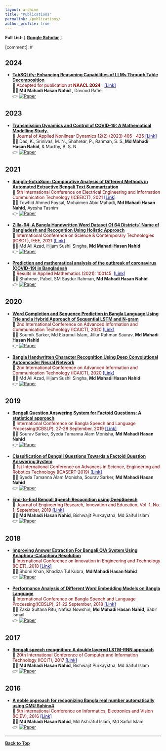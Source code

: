 ```yaml
---
layout: archive
title: "Publications"
permalink: /publications/
author_profile: true
---
```


**Full List:** [ [**Google Scholar**](https://scholar.google.com/citations?user=WixxaYsAAAAJ&hl=en) ]

<!-- <span style ="color:BlueViolet"> [\**indicates equal contribution*]</span> -->

<!-- [comment]: # \| [**Favorite Quotes**](#favorite-quotes) -->

[comment]: # <br/>

## 2024
* [**TabSQLify: Enhancing Reasoning Capabilities of LLMs Through Table Decomposition**](https://2024.naacl.org/program/accepted_papers/#main-conference---long-papers)<br/>
📰 <span style ="color:Maroon"> Accepted for publication at **NAACL 2024** &nbsp; </span> [<span style ="color:DarkBlue"> [Link] </span>](https://2024.naacl.org/program/accepted_papers/#main-conference---long-papers) <br/>
👨‍💻 **Md Mahadi Hasan Nahid** , Davood Rafiei <br/>
👉 [![Paper](https://img.shields.io/badge/Paper-blue)](https://github.com/mahadi-nahid/TabSQLify)

## 2023
* [**Transmission Dynamics and Control of COVID-19: A Mathematical Modelling Study.**](https://www.lhscientificpublishing.com/Journals/articles/DOI-10.5890-JAND.2023.06.015.aspx)<br/>
📰 <span style ="color:Maroon"> Journal of Applied Nonlinear Dynamics 12(2) (2023) 405--425 </span> [<span style ="color:DarkBlue"> [Link] </span>](https://www.lhscientificpublishing.com/Journals/articles/DOI-10.5890-JAND.2023.06.015.aspx) <br/>
👨‍💻 Das, K., Srinivas, M. N., Shahrear, P., Rahman, S. S.,**Md Mahadi Hasan Nahid**, & Murthy, B. S. N <br/>
👉 [![Paper](https://img.shields.io/badge/Paper-blue)](https://www.lhscientificpublishing.com/Journals/articles/DOI-10.5890-JAND.2023.06.015.aspx)

## 2021
* [**Bangla-ExtraSum: Comparative Analysis of Different Methods in Automated Extractive Bengali Text Summarization**](https://ieeexplore.ieee.org/abstract/document/9667900)<br/>
📰 <span style ="color:Maroon"> 5th International Conference on Electrical Engineering and Information Communication Technology (ICEEICT), 2021  </span> [<span style ="color:DarkBlue"> [Link] </span>](https://ieeexplore.ieee.org/abstract/document/9667900) <br/>
👨‍💻 Towhid Ahmed Foysal, Mohaimen Abid Mahadi, **Md Mahadi Hasan Nahid**, Ayesha Tasnim <br/>
👉 [![Paper](https://img.shields.io/badge/Paper-blue)](https://ieeexplore.ieee.org/abstract/document/9667900)

* [**Zilla-64: A Bangla Handwritten Word Dataset Of 64 Districts` Name of Bangladesh and Recognition Using Holistic Approach**](https://ieeexplore.ieee.org/document/9642594)<br/>
📰 <span style ="color:Maroon"> International Conference on Science & Contemporary Technologies (ICSCT), IEEE, 2021 </span> [<span style ="color:DarkBlue"> [Link] </span>](https://ieeexplore.ieee.org/document/9642594) <br/>
👨‍💻 Md Ali Azad, Hijam Sushil Singha, **Md Mahadi Hasan Nahid** <br/>
👉 [![Paper](https://img.shields.io/badge/Paper-blue)](https://ieeexplore.ieee.org/document/9642594)

* [**Prediction and mathematical analysis of the outbreak of coronavirus (COVID-19) in Bangladesh**](https://www.sciencedirect.com/science/article/pii/S2590037421000054)<br/>
📰 <span style ="color:Maroon"> Results in Applied Mathematics (2021): 100145. </span> [<span style ="color:DarkBlue"> [Link] </span>](https://www.sciencedirect.com/science/article/pii/S2590037421000054) <br/>
👨‍💻 Shahrear, Pabel, SM Saydur Rahman, **Md Mahadi Hasan Nahid** <br/>
👉 [![Paper](https://img.shields.io/badge/Paper-blue)](https://www.sciencedirect.com/science/article/pii/S2590037421000054)

## 2020
* [**Word Completion and Sequence Prediction in Bangla Language Using Trie and a Hybrid Approach of Sequential LSTM and N-gram**](https://ieeexplore.ieee.org/abstract/document/9333518)<br/>
📰 <span style ="color:Maroon"> 2nd International Conference on Advanced Information and Communication Technology (ICAICT), 2020 </span> [<span style ="color:DarkBlue"> [Link] </span>](https://ieeexplore.ieee.org/abstract/document/9333518) <br/>
👨‍💻 Soumik Sarker, Md Ekramul Islam, Jillur Rahman Saurav, **Md Mahadi Hasan Nahid** <br/>
👉 [![Paper](https://img.shields.io/badge/Paper-blue)](https://ieeexplore.ieee.org/abstract/document/9333518)

* [**Bangla Handwritten Character Recognition Using Deep Convolutional Autoencoder Neural Network**](https://ieeexplore.ieee.org/abstract/document/9333472)<br/>
📰 <span style ="color:Maroon"> 2nd International Conference on Advanced Information and Communication Technology (ICAICT), 2020 </span> [<span style ="color:DarkBlue"> [Link] </span>](https://ieeexplore.ieee.org/abstract/document/9333472) <br/>
👨‍💻 Md Ali Azad, Hijam Sushil Singha, **Md Mahadi Hasan Nahid** <br/>
👉 [![Paper](https://img.shields.io/badge/Paper-blue)](https://ieeexplore.ieee.org/abstract/document/9333472)

## 2019
* [**Bengali Question Answering System for Factoid Questions: A statistical approach**](https://ieeexplore.ieee.org/abstract/document/9084028/)<br/>
📰 <span style ="color:Maroon"> International Conference on Bangla Speech and Language Processing(ICBSLP), 27-28 September, 2019 </span> [<span style ="color:DarkBlue"> [Link] </span>](https://ieeexplore.ieee.org/abstract/document/9084028/) <br/>
👨‍💻 Sourav Sarker, Syeda Tamanna Alam Monisha, **Md Mahadi Hasan Nahid** <br/>
👉 [![Paper](https://img.shields.io/badge/Paper-blue)](https://ieeexplore.ieee.org/abstract/document/9084028/)

* [**Classification of Bengali Questions Towards a Factoid Question Answering System**](https://ieeexplore.ieee.org/abstract/document/8934567/)<br/>
📰 <span style ="color:Maroon"> 1st International Conference on Advances in Science, Engineering and Robotics Technology (ICASERT-2019) </span> [<span style ="color:DarkBlue"> [Link] </span>](https://ieeexplore.ieee.org/abstract/document/8934567/) <br/>
👨‍💻 Syeda Tamanna Alam Monisha, Sourav Sarker, **Md Mahadi Hasan Nahid** <br/>
👉 [![Paper](https://img.shields.io/badge/Paper-blue)](https://ieeexplore.ieee.org/abstract/document/8934567/)

* [**End-to-End Bengali Speech Recognition using DeepSpeech**](https://www.researchgate.net/profile/Md-Mahadi-Hasan-Nahid/publication/337940431_End-to-End_Bengali_Speech_Recognition_using_DeepSpeech/links/61001ee12bf3553b2916e24f/End-to-End-Bengali-Speech-Recognition-using-DeepSpeech.pdf)<br/>
📰 <span style ="color:Maroon"> Journal of Engineering Research, Innovation and Education, Vol. 1, No. 1, September, 2019 </span> [<span style ="color:DarkBlue"> [Link] </span>](https://www.researchgate.net/profile/Md-Mahadi-Hasan-Nahid/publication/337940431_End-to-End_Bengali_Speech_Recognition_using_DeepSpeech/links/61001ee12bf3553b2916e24f/End-to-End-Bengali-Speech-Recognition-using-DeepSpeech.pdf) <br/>
👨‍💻  **Md Mahadi Hasan Nahid**, Bishwajit Purkaystha, Md Saiful Islam <br/>
👉 [![Paper](https://img.shields.io/badge/Paper-blue)](https://www.researchgate.net/profile/Md-Mahadi-Hasan-Nahid/publication/337940431_End-to-End_Bengali_Speech_Recognition_using_DeepSpeech/links/61001ee12bf3553b2916e24f/End-to-End-Bengali-Speech-Recognition-using-DeepSpeech.pdf)
## 2018
* [**Improving Answer Extraction For Bangali Q/A System Using Anaphora-Cataphora Resolution**](https://ieeexplore.ieee.org/abstract/document/8660888/)<br/>
📰 <span style ="color:Maroon"> International Conference on Innovation in Engineering and Technology (ICIET), 2018 </span> [<span style ="color:DarkBlue"> [Link] </span>](https://ieeexplore.ieee.org/abstract/document/8660888/) <br/>
👨‍💻 Shomi Khan, Khadiza Tul Kubra, **Md Mahadi Hasan Nahid** <br/>
👉 [![Paper](https://img.shields.io/badge/Paper-blue)](https://ieeexplore.ieee.org/abstract/document/8660888/)

* [**Performance Analysis of Different Word Embedding Models on Bangla Language**](https://ieeexplore.ieee.org/abstract/document/8554681/)<br/>
📰 <span style ="color:Maroon"> International Conference on Bangla Speech and Language Processing(ICBSLP), 21-22 September, 2018 </span> [<span style ="color:DarkBlue"> [Link] </span>](https://ieeexplore.ieee.org/abstract/document/8554681/) <br/>
👨‍💻 Zakia Sultana Ritu, Nafisa Nowshin, **Md Mahadi Hasan Nahid**, Sabir Ismail <br/>
👉 [![Paper](https://img.shields.io/badge/Paper-blue)](https://ieeexplore.ieee.org/abstract/document/8554681/)

## 2017
* [**Bengali speech recognition: A double layered LSTM-RNN approach**](https://ieeexplore.ieee.org/abstract/document/8281848)<br/>
📰 <span style ="color:Maroon"> 20th International Conference of Computer and Information Technology (ICCIT), 2017 </span> [<span style ="color:DarkBlue"> [Link] </span>](https://ieeexplore.ieee.org/abstract/document/8281848) <br/>
👨‍💻 **Md Mahadi Hasan Nahid**, Bishwajit Purkaystha, Md Saiful Islam <br/>
👉 [![Paper](https://img.shields.io/badge/Paper-blue)](https://ieeexplore.ieee.org/abstract/document/8281848)

## 2016 
* [**A noble approach for recognizing Bangla real number automatically using CMU Sphinx4**](https://ieeexplore.ieee.org/abstract/document/7760121/)<br/>
📰 <span style ="color:Maroon"> 5th International Conference on Informatics, Electronics and Vision (ICIEV), 2016 </span> [<span style ="color:DarkBlue"> [Link] </span>](https://ieeexplore.ieee.org/abstract/document/7760121/) <br/>
👨‍💻 **Md Mahadi Hasan Nahid**, Md Ashraful Islam, Md Saiful Islam <br/>
👉 [![Paper](https://img.shields.io/badge/Paper-blue)](https://ieeexplore.ieee.org/abstract/document/7760121/)

----------------------------------------

[**Back to Top**](#)

<!-- * [****]()<br/>
📰 <span style ="color:Maroon">  </span> [<span style ="color:DarkBlue"> [Link] </span>]() <br/>
👨‍💻  **Md Mahadi Hasan Nahid** <br/>
👉 [![Paper](https://img.shields.io/badge/Paper-blue)]() -->